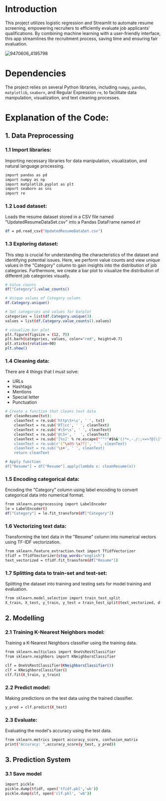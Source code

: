 # Introduction

This project utilizes logistic regression and Streamlit to automate resume screening, empowering recruiters to efficiently evaluate job applicants' qualifications. By combining machine learning with a user-friendly interface, this app streamlines the recruitment process, saving time and ensuring fair evaluation.

![9470606_4195798](https://github.com/tuanng1102/resume-screening-app/assets/147653892/456cc4fd-5837-4d0c-be39-acc3951034dd)


# Dependencies

The project relies on several Python libraries, including ```numpy```, ```pandas```, ```matplotlib```, ```seaborn```, and Regular Expression ```re```, to facilitate data manipulation, visualization, and text cleaning processes.

# Explanation of the Code:

## 1. Data Preprocessing
### 1.1 Import libraries:
Importing necessary libraries for data manipulation, visualization, and natural language processing.

``` bash
import pandas as pd
import numpy as np
import matplotlib.pyplot as plt
import seaborn as sns
import re
```

### 1.2 Load dataset:
Loads the resume dataset stored in a CSV file named "UpdatedResumeDataSet.csv" into a Pandas DataFrame named ```df```

``` bash
df = pd.read_csv("UpdatedResumeDataSet.csv")
```

### 1.3 Exploring dataset:
This step is crucial for understanding the characteristics of the dataset and identifying potential issues. Here, we perform value counts and view unique values in the "Category" column to gain insights into the distribution of job categories. Furthermore, we create a bar plot to visualize the distribution of different job categories visually.

``` bash
# Value counts
df["Category"].value_counts()

# Unique values of Category column
df.Category.unique()

# Set categories and values for barplot
categories = list(df.Category.unique())
values = list(df.Category.value_counts().values)

# visualize bar plot
plt.figure(figsize = (12, 7))
plt.barh(categories, values, color="red", height=0.7)
plt.xticks(rotation=90)
plt.show()
```

### 1.4 Cleaning data:
There are 4 things that I must solve:
- URLs
- Hashtags
- Mentions
- Special letter
- Punctuation

``` bash
# Create a function that cleans text data
def cleanResume(txt):
    cleanText = re.sub('http\S+\s', ' ', txt)
    cleanText = re.sub('RT|cc', ' ', cleanText)
    cleanText = re.sub('#\S+\s', ' ', cleanText)
    cleanText = re.sub('@\S+', '  ', cleanText)  
    cleanText = re.sub('[%s]' % re.escape("""!"#$%&'()*+,-./:;<=>?@[\]^_`{|}~"""), ' ', cleanText)
    cleanText = re.sub(r'[^\x00-\x7f]', ' ', cleanText) 
    cleanText = re.sub('\s+', ' ', cleanText)
    return cleanText

# Apply function
df["Resume"] = df["Resume"].apply(lambda x: cleanResume(x))
```

### 1.5 Encoding categorical data:
Encoding the "Category" column using label encoding to convert categorical data into numerical format.

``` bash
from sklearn.preprocessing import LabelEncoder
le = LabelEncoder()
df["Category"] = le.fit_transform(df["Category"])
```

### 1.6 Vectorizing text data:
Transforming the text data in the "Resume" column into numerical vectors using TF-IDF vectorization.

``` bash
from sklearn.feature_extraction.text import TfidfVectorizer
tfidf = TfidfVectorizer(stop_words="english")
text_vectorized = tfidf.fit_transform(df["Resume"])
```

### 1.7 Splitting data to train-set and test-set:
Splitting the dataset into training and testing sets for model training and evaluation.

``` bash
from sklearn.model_selection import train_test_split
X_train, X_test, y_train, y_test = train_test_split(text_vectorized, df.Category, test_size=0.2, random_state=42)
```

## 2. Modelling
### 2.1 Training K-Nearest Neighbors model:
Training a K-Nearest Neighbors classifier using the training data.

``` bash
from sklearn.multiclass import OneVsRestClassifier
from sklearn.neighbors import KNeighborsClassifier

clf = OneVsRestClassifier(KNeighborsClassifier())
clf = KNeighborsClassifier()
clf.fit(X_train, y_train)
```

### 2.2 Predict model:
Making predictions on the test data using the trained classifier.

``` bash
y_pred = clf.predict(X_test)
```

### 2.3 Evaluate:
Evaluating the model's accuracy using the test data.

``` bash
from sklearn.metrics import accuracy_score, confusion_matrix
print("Accuracy: ",accuracy_score(y_test, y_pred))
```

## 3. Prediction System
### 3.1 Save model

``` bash
import pickle
pickle.dump(tfidf, open('tfidf.pkl','wb'))
pickle.dump(clf, open('clf.pkl', 'wb'))
```
